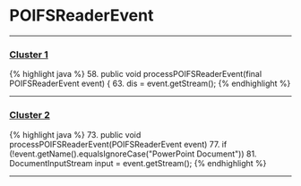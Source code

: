 # POIFSReaderEvent

***

### [Cluster 1](./1)
{% highlight java %}
58. public void processPOIFSReaderEvent(final POIFSReaderEvent event) {
63.     dis = event.getStream();
{% endhighlight %}

***

### [Cluster 2](./2)
{% highlight java %}
73. public void processPOIFSReaderEvent(POIFSReaderEvent event)
77.     if (!event.getName().equalsIgnoreCase("PowerPoint Document"))
81.     DocumentInputStream input = event.getStream();
{% endhighlight %}

***

